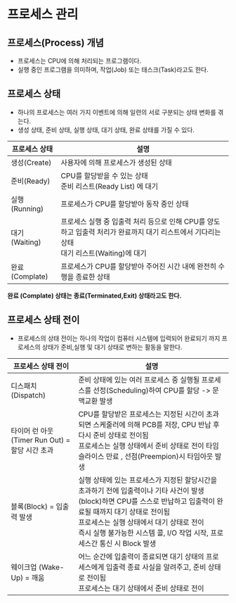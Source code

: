 # 프로세스 관리
## 프로세스(Process) 개념
* 프로세스는 CPU에 의해 처리되는 프로그램이다.
* 실행 중인 프로그램을 의미하며, 작업(Job) 또는 태스크(Task)라고도 한다.

## 프로세스 상태
* 하나의 프로세스는 여러 가지 이벤트에 의해 일련의 서로 구분되는 상태 변화를 겪는다.
* 생성 상태, 준비 상태, 실행 상태, 대기 상태, 완료 상태를 가질 수 있다.

| 프로세스 상태 | 설명 |
|--|--|
| 생성(Create) | 사용자에 의해 프로세스가 생성된 상태 |
| 준비(Ready) | CPU를 할당받을 수 있는 상태 <br> 준비 리스트(Ready List) 에 대기 |
| 실행(Running) | 프로세스가 CPU를 할당받아 동작 중인 상태 |
| 대기(Waiting) | 프로세스 실행 중 입출력 처리 등으로 인해 CPU를 양도하고 입출력 처리가 완료까지 대기 리스트에서 기다리는 상태 <br> 대기 리스트(Waiting)에 대기 |
| 완료(Complate) | 프로세스가 CPU를 할당받아 주어진 시간 내에 완전히 수행을 종료한 상태 |
**완료 (Complate) 상태는 종료(Terminated,Exit) 상태라고도 한다.**

## 프로세스 상태 전이
* 프로세스의 상태 전이는 하나의 작업이 컴퓨터 시스템에 입력되어 완료되기 까지 프로세스의 상태가 준비,실행 및 대기 상태로 변하는 활동을 말한다.

| 프로세스 상태 전이                          | 설명 |
|-------------------------------------|--|
| 디스패치 (Dispatch)                     | 준비 상태에 있는 여러 프로세스 중 실행될 프로세스를 선정(Scheduling)하여 CPU를 할당 -> 문맥교환 발생 |
| 타이머 런 아웃 (Timer Run Out) = 할당 시간 초과 | CPU를 할당받은 프로세스는 지정된 시간이 초과되면 스케줄러에 의해 PCB를 저장, CPU 반납 후 다시 준비 상태로 전이됨<br>프로세스는 실행 상태에서 준비 상태로 전이 타임 슬라이스 만료 , 선점(Preempion)시 타임아웃 발생 |
| 블록(Block) = 입출력 발생                  | 실행 상태에 있는 프로세스가 지정된 할당시간을 초과하기 전에 입출력이나 기타 사건이 발생(block)하면 CPU를 스스로 반납하고 입출력이 완료될 때까지 대기 상태로 전이됨<br> 프로세스는 실행 상태에서 대기 상태로 전이<br>즉시 실행 불가능한 시스템 콜, I/O 작업 시작, 프로세스간 통신 시 Block 발생 |
| 웨이크업 (Wake-Up) = 깨움                   | 어느 순간에 입출력이 종료되면 대기 상태의 프로세스에게 입출력 종료 사실을 알려주고, 준비 상태로 전이됨 <br> 프로세스는 대기 상태에서 준비 상태로 전이 |

